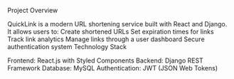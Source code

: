 Project Overview

QuickLink is a modern URL shortening service built with React and Django. It allows users to:
Create shortened URLs
Set expiration times for links
Track link analytics
Manage links through a user dashboard
Secure authentication system
Technology Stack

Frontend: React.js with Styled Components
Backend: Django REST Framework
Database: MySQL
Authentication: JWT (JSON Web Tokens)
